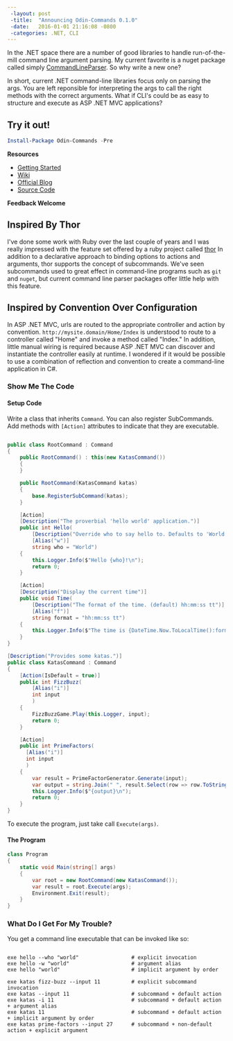 ```yaml
---
 -layout: post
 -title:  "Announcing Odin-Commands 0.1.0"
 -date:   2016-01-01 21:16:08 -0800
 -categories: .NET, CLI
---
```

 
In the .NET space there are a number of good libraries to handle run-of-the-mill command line argument parsing.
My current favorite is a nuget package called simply [CommandLineParser].
So why write a new one?

In short, current .NET command-line libraries focus only on parsing the args.
You are left reponsible for interpreting the args to call the right methods with the correct arguments.
What if CLI's could be as easy to structure and execute as ASP .NET MVC applications?

## Try it out!

```powershell
Install-Package Odin-Commands -Pre
```

**Resources**

* [Getting Started](https://github.com/crmckenzie/Odin/wiki/Getting-Started)
* [Wiki](https://github.com/crmckenzie/Odin/wiki)
* [Official Blog](https://crmckenzie.github.io/Odin)
* [Source Code](https://github.com/crmckenzie/odin)

**Feedback Welcome**

## Inspired By Thor

I've done some work with Ruby over the last couple of years and I was really impressed with the feature set offered by a ruby project called [thor]
In addition to a declarative approach to binding options to actions and arguments, thor supports the concept of subcommands.
We've seen subcommands used to great effect in command-line programs such as `git` and `nuget`, but current command line parser packages
offer little help with this feature.

## Inspired by Convention Over Configuration

In ASP .NET MVC, urls are routed to the appropriate controller and action by convention. `http://mysite.domain/Home/Index` is understood to route to a controller called "Home" and invoke a method called "Index."
In addition, little manual wiring is required because ASP .NET MVC can discover and instantiate the controller easily at runtime.
I wondered if it would be possible to use a combination of reflection and convention to create a command-line application in C#.

### Show Me The Code

#### Setup Code

Write a class that inherits `Command`. You can also register SubCommands.
Add methods with `[Action]` attributes to indicate that they are executable.

```csharp

public class RootCommand : Command
{
    public RootCommand() : this(new KatasCommand())
    {
    }

    public RootCommand(KatasCommand katas)
    {
        base.RegisterSubCommand(katas);
    }

    [Action]
    [Description("The proverbial 'hello world' application.")]
    public int Hello(
        [Description("Override who to say hello to. Defaults to 'World'.")]
        [Alias("w")]
        string who = "World")
    {
        this.Logger.Info($"Hello {who}!\n");
        return 0;
    }

    [Action]
    [Description("Display the current time")]
    public void Time(
        [Description("The format of the time. (default) hh:mm:ss tt")]
        [Alias("f")]
        string format = "hh:mm:ss tt")
    {
        this.Logger.Info($"The time is {DateTime.Now.ToLocalTime():format}\n");
    }
}

[Description("Provides some katas.")]
public class KatasCommand : Command
{
    [Action(IsDefault = true)]
    public int FizzBuzz(
        [Alias("i")]
        int input
        )
    {
        FizzBuzzGame.Play(this.Logger, input);
        return 0;
    }

    [Action]
    public int PrimeFactors(
      [Alias("i")]
      int input
      )
    {
        var result = PrimeFactorGenerator.Generate(input);
        var output = string.Join(" ", result.Select(row => row.ToString()));
        this.Logger.Info($"{output}\n");
        return 0;
    }
}


```

To execute the program, just take call `Execute(args)`.

#### The Program

```csharp
class Program
{
    static void Main(string[] args)
    {
        var root = new RootCommand(new KatasCommand());
        var result = root.Execute(args);
        Environment.Exit(result);
    }
}
```

### What Do I Get For My Trouble?

You get a command line executable that can be invoked like so:

```

exe hello --who "world"                 # explicit invocation
exe hello -w "world"                    # argument alias
exe hello "world"                       # implicit argument by order

exe katas fizz-buzz --input 11          # explicit subcommand invocation
exe katas --input 11                    # subcommand + default action
exe katas -i 11                         # subcommand + default action + argument alias
exe katas 11                            # subcommand + default action + implicit argument by order
exe katas prime-factors --input 27      # subcommand + non-default action + explicit argument
```

[CommandLineParser]:https://www.nuget.org/packages/CommandLineParser
[thor]:http://whatisthor.com
